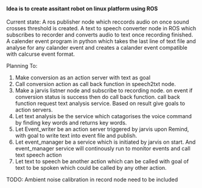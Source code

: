 #### Idea is to create assitant robot on linux platform using ROS
Current state: 
A ros publisher node which reccords audio on once sound crosses threshold is created.
A text to speech converter node in ROS which subscribes to recorder and converts audio to text once recording finished.
A calender event program in python which takes the last line of text file and analyse for any calander event and
creates a calander event compatible with calcurse event format.

Planning To:
1. Make conversion as an action server with text as goal
2. Call conversion action as call back function in speech2txt node.
3. Make a jarvis listner node and subscribe to recording node. on event if conversion status is success then do call back function. call back function request text analysis service. Based on result give goals to action servers.
4. Let text analysis be the service which catagorises the voice command by finding key words and returns key words.
5. Let Event_writer be an action server triggered by jarvis upon Remind, with goal to write text into event file and publish.
6. Let event_manager be a service which is initiated by jarvis on start. And event_manager service will continously run to monitor events and call text speech action
7. Let text to speech be another action which can be called with goal of text to be spoken which could be called by any other action.

TODO: Ambient noise calibration in record node need to be included
